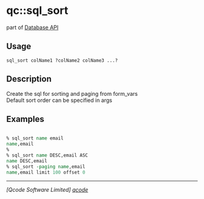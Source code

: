 qc::sql_sort
============

part of [Database API](../qc/wiki/DatabaseApi)

Usage
-----
`sql_sort colName1 ?colName2 colName3 ...?`

Description
-----------
Create the sql for sorting and paging from form_vars<br/>Default sort order can be specified in args

Examples
--------
```tcl

% sql_sort name email
name,email
%
% sql_sort name DESC,email ASC
name DESC,email
% sql_sort -paging name,email
name,email limit 100 offset 0

```

----------------------------------
*[Qcode Software Limited] [qcode]*

[qcode]: www.qcode.co.uk "Qcode Software"